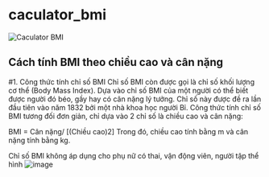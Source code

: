 # caculator_bmi

![Caculator BMI](https://user-images.githubusercontent.com/44427325/156991425-ea469ee4-07c3-4ebc-b42e-09fe6d016a9e.gif)

## Cách tính BMI theo chiều cao và cân nặng 
#1. Công thức tính chỉ số BMI
Chỉ số BMI còn được gọi là chỉ số khối lượng cơ thể (Body Mass Index). Dựa vào chỉ số BMI của một người có thể biết được người đó béo, gầy hay có cân nặng lý tưởng. Chỉ số này được đề ra lần đầu tiên vào năm 1832 bởi một nhà khoa học người Bỉ. Công thức tính chỉ số BMI tương đối đơn giản, chỉ dựa vào 2 chỉ số là chiều cao và cân nặng:

BMI = Cân nặng/ [(Chiều cao)2]
Trong đó, chiều cao tính bằng m và cân nặng tính bằng kg.

Chỉ số BMI không áp dụng cho phụ nữ có thai, vận động viên, người tập thể hình
![image](https://user-images.githubusercontent.com/44427325/156992087-6cc7b33d-6cb0-477a-8ea4-7d9fb44fbed8.png)

